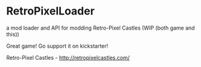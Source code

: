 RetroPixelLoader
================

a mod loader and API for modding Retro-Pixel Castles (WIP (both game and this))

Great game! Go support it on kickstarter!

Retro-Pixel Castles - http://retropixelcastles.com/
